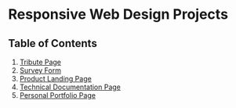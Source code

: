 # Responsive Web Design Projects

## Table of Contents

1. [Tribute Page]()
2. [Survey Form](../ResponsiveWebDesignProjects/Survey%20Form)
3. [Product Landing Page]()
4. [Technical Documentation Page](../ResponsiveWebDesignProjects/Technical%20Documentation%20Page)
5. [Personal Portfolio Page]()
